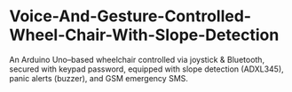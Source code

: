 # Voice-And-Gesture-Controlled-Wheel-Chair-With-Slope-Detection
An Arduino Uno–based wheelchair controlled via joystick &amp; Bluetooth, secured with keypad password, equipped with slope detection (ADXL345), panic alerts (buzzer), and GSM emergency SMS.
